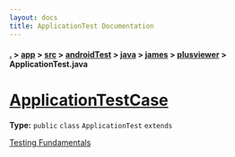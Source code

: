 ```yaml
---
layout: docs
title: ApplicationTest Documentation
---
```

#### [.](./../../../../../../index) > [app](./../../../../../index) > [src](./../../../../index) > [androidTest](./../../../index) > [java](./../../index) > [james](./../index) > [plusviewer](./index) > **ApplicationTest.java**

# [ApplicationTestCase<Application>](https://github.com/TheAndroidMaster/PlusViewer/blob/master/app/src/androidTest/java/james/plusviewer/ApplicationTest.java#L7)

**Type:** `public` `class` `ApplicationTest` `extends`

<a href="http://d.android.com/tools/testing/testing_android.html">Testing Fundamentals</a> 












